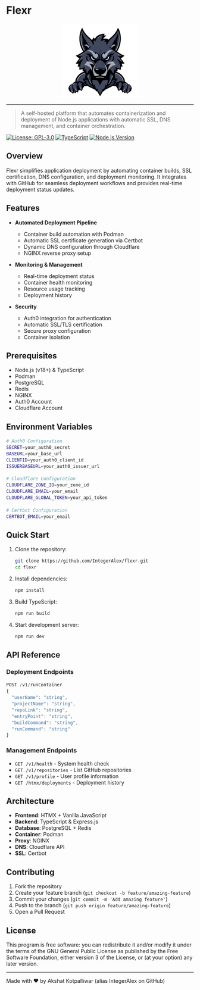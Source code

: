 # Flexr

<p align="center">
  <img src="./logo.webp" width="200" alt="mascot">
</p>

---

> A self-hosted platform that automates containerization and deployment of Node.js applications with automatic SSL, DNS management, and container orchestration.

[![License: GPL-3.0](https://img.shields.io/badge/License-GPLv3-blue.svg)](https://www.gnu.org/licenses/gpl-3.0)
[![TypeScript](https://img.shields.io/badge/TypeScript-5.0-blue)](https://www.typescriptlang.org/)
[![Node.js Version](https://img.shields.io/badge/node-v18%2B-green)](https://nodejs.org)

## Overview

Flexr simplifies application deployment by automating container builds, SSL certification, DNS configuration, and deployment monitoring. It integrates with GitHub for seamless deployment workflows and provides real-time deployment status updates.

## Features

- **Automated Deployment Pipeline**
  - Container build automation with Podman
  - Automatic SSL certificate generation via Certbot
  - Dynamic DNS configuration through Cloudflare
  - NGINX reverse proxy setup

- **Monitoring & Management**
  - Real-time deployment status
  - Container health monitoring
  - Resource usage tracking
  - Deployment history

- **Security**
  - Auth0 integration for authentication
  - Automatic SSL/TLS certification
  - Secure proxy configuration
  - Container isolation

## Prerequisites

- Node.js (v18+) & TypeScript
- Podman
- PostgreSQL
- Redis
- NGINX
- Auth0 Account
- Cloudflare Account

## Environment Variables

```bash
# Auth0 Configuration
SECRET=your_auth0_secret
BASEURL=your_base_url
CLIENTID=your_auth0_client_id
ISSUERBASEURL=your_auth0_issuer_url

# Cloudflare Configuration
CLOUDFLARE_ZONE_ID=your_zone_id
CLOUDFLARE_EMAIL=your_email
CLOUDFLARE_GLOBAL_TOKEN=your_api_token

# Certbot Configuration
CERTBOT_EMAIL=your_email
```

## Quick Start

1. Clone the repository:
   ```bash
   git clone https://github.com/IntegerAlex/flexr.git
   cd flexr
   ```

2. Install dependencies:
   ```bash
   npm install
   ```

3. Build TypeScript:
   ```bash
   npm run build
   ```

4. Start development server:
   ```bash
   npm run dev
   ```

## API Reference

### Deployment Endpoints

```typescript
POST /v1/runContainer
{
  "userName": "string",
  "projectName": "string",
  "repoLink": "string",
  "entryPoint": "string",
  "buildCommand": "string",
  "runCommand": "string"
}
```

### Management Endpoints

- `GET /v1/health` - System health check
- `GET /v1/repositories` - List GitHub repositories
- `GET /v1/profile` - User profile information
- `GET /htmx/deployments` - Deployment history

## Architecture

- **Frontend**: HTMX + Vanilla JavaScript
- **Backend**: TypeScript & Express.js
- **Database**: PostgreSQL + Redis
- **Container**: Podman
- **Proxy**: NGINX
- **DNS**: Cloudflare API
- **SSL**: Certbot

## Contributing

1. Fork the repository
2. Create your feature branch (`git checkout -b feature/amazing-feature`)
3. Commit your changes (`git commit -m 'Add amazing feature'`)
4. Push to the branch (`git push origin feature/amazing-feature`)
5. Open a Pull Request

## License

This program is free software: you can redistribute it and/or modify
it under the terms of the GNU General Public License as published by
the Free Software Foundation, either version 3 of the License, or
(at your option) any later version.

---
Made with ❤️ by Akshat Kotpalliwar (alias IntegerAlex on GitHub) 
